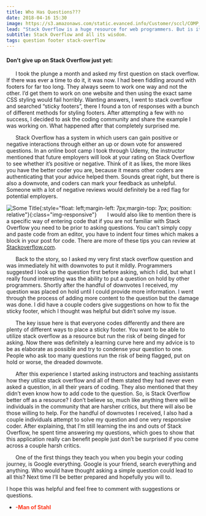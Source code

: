```yaml
---
title: Who Has Questions???
date: 2018-04-16 15:30
image: https://s3.amazonaws.com/static.evanced.info/Customer/sccl/COMP_TRAINING_B5E4A7F7.JPG
lead: "Stack Overflow is a huge resource for web programmers. But is it the place to ask questions? " 
subtitle: Stack Overflow and all its wisdom.
tags: question footer stack-overflow
---
```

#### Don’t give up on Stack Overflow just yet:
 
&nbsp;&nbsp;&nbsp;&nbsp;&nbsp;&nbsp;I took the plunge a month and asked my first question on stack overflow. If there was ever a time to do it, it was now. I had been fiddling around with footers for far too long. They always seem to work one way and not the other. I’d get them to work on one website and then using the exact same CSS styling would fail horribly. Wanting answers, I went to stack overflow and searched “sticky footers”, there I found a ton of responses with a bunch of different methods for styling footers. After attempting a few with no success, I decided to ask the coding community and share the example I was working on. What happened after that completely surprised me.

<!-- ![Figure 1-1](img/stack.png "Figure 1-1"){:style="float: right;margin-right: 7px;margin-top: 7px; border-radius: 50%;"} -->
&nbsp;&nbsp;&nbsp;&nbsp;&nbsp;&nbsp;Stack Overflow has a system in which users can gain positive or negative interactions through either an up or down vote for answered questions. In an online boot camp I took through Udemy, the instructor mentioned that future employers will look at your rating on Stack Overflow to see whether it’s positive or negative. Think of it as likes, the more likes you have the better coder you are, because it means other coders are authenticating that your advice helped them. Sounds great right, but there is also a downvote, and coders can mark your feedback as unhelpful. Someone with a lot of negative reviews would definitely be a red flag for potential employers. 

![Some Title](https://t3.ftcdn.net/jpg/00/70/95/32/240_F_70953284_ddg71pEeAAF3Ma8LnA59dU6gCMV9HQyl.jpg){:style="float: left;margin-left: 7px;margin-top: 7px; position: relative"}{:class="img-responsive"}
&nbsp;&nbsp;&nbsp;&nbsp;&nbsp;&nbsp;I would also like to mention there is a specific way of entering code that if you are not familiar with Stack Overflow you need to be prior to asking questions. You can’t simply copy and paste code from an editor, you have to indent four times which makes a block in your post for code. There are more of these tips you can review at [Stackoverflow.com]( http://meta.stackoverflow.com/questions/251361/how-do-i-format-my-code-blocks/). 

&nbsp;&nbsp;&nbsp;&nbsp;&nbsp;&nbsp;Back to the story, so I asked my very first stack overflow question and was immediately hit with downvotes to put it mildly. Programmers suggested I look up the question first before asking, which I did, but what I really found interesting was the ability to put a question on hold by other programmers. Shortly after the handful of downvotes I received, my question was placed on hold until I could provide more information. I went through the process of adding more content to the question but the damage was done. I did have a couple coders give suggestions on how to fix the sticky footer, which I thought was helpful but didn’t solve my issue.

&nbsp;&nbsp;&nbsp;&nbsp;&nbsp;&nbsp;The key issue here is that everyone codes differently and there are plenty of different ways to place a sticky footer. You want to be able to utilize stack overflow as a resource but run the risk of being dinged for asking. Now there was definitely a learning curve here and my advice is to be as elaborate as possible and try to condense your question to one. People who ask too many questions run the risk of being flagged, put on hold or worse, the dreaded downvote. 

&nbsp;&nbsp;&nbsp;&nbsp;&nbsp;&nbsp;After this experience I started asking instructors and teaching assistants how they utilize stack overflow and all of them stated they had never even asked a question, in all their years of coding. They also mentioned that they didn’t even know how to add code to the question. So, is Stack Overflow better off as a resource? I don’t believe so, much like anything there will be individuals in the community that are harsher critics, but there will also be those willing to help. For the handful of downvotes I received, I also had a couple individuals attempt to solve my question and one very responsive coder. After explaining, that I’m still learning the ins and outs of Stack Overflow, he spent time answering my questions, which goes to show that this application really can benefit people just don’t be surprised if you come across a couple harsh critics.  

&nbsp;&nbsp;&nbsp;&nbsp;&nbsp;&nbsp;One of the first things they teach you when you begin your coding journey, is Google everything.  Google is your friend, search everything and anything. Who would have thought asking a simple question could lead to all this? Next time I’ll be better prepared and hopefully you will to.  

I hope this was helpful and feel free to comment with suggestions or questions.  

- **<span style="color:rgb(254, 57, 30)">-Man of Stahl</span>**
   